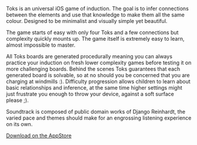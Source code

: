 Toks is an universal iOS game of induction. The goal is to infer connections between the elements and use that knowledge to make them all the same colour. Designed to be minimalist and visually simple yet beautiful.

The game starts of easy with only four Toks and a few connections but complexity quickly mounts up. The game itself is extremely easy to learn, almost impossible to master.

All Toks boards are generated procedurally meaning you can always practice your induction on fresh lower complexity games before testing it on more challenging boards. Behind the scenes Toks guarantees that each generated board is solvable, so at no should you be concerned that you are charging at windmills :).
Difficulty progression allows children to learn about basic relationships and inference, at the same time higher settings might just frustrate you enough to throw your device, against a soft surface please ;).

Soundtrack is composed of public domain works of Django Reinhardt, the varied pace and themes should make for an engrossing listening experience on its own.

[Download on the AppStore](https://geo.itunes.apple.com/us/app/toks/id1107369479?mt=8)
